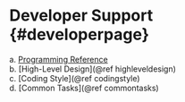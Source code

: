 Developer Support {#developerpage}
===========

a. [Programming Reference](classes.html) <br/>
b. [High-Level Design](@ref highleveldesign) <br/>
c. [Coding Style](@ref codingstyle) <br/>
d. [Common Tasks](@ref commontasks)

